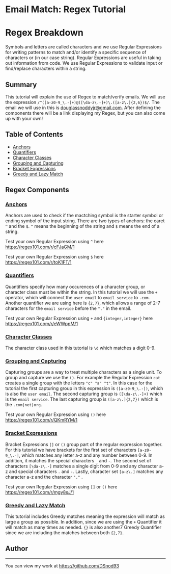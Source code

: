 # Email Match: Regex Tutorial

# <b> Regex Breakdown </b>

 Symbols and letters are called characters and we use Regular Expressions for writing patterns to match and/or identify a specific sequence of characters or (in our case string). Regular Expressions are useful in taking out information from code. We use Regular Expressions to validate input or find/replace characters within a string.

## Summary

This tutorial will explain the use of Regex to match/verify emails. We will use the expression `/^([a-z0-9_\.-]+)@([\da-z\.-]+)\.([a-z\.]{2,6})$/`. The email we will use in this is douglassnoddyjr@gmail.com. After defining the components there will be a link displaying my Regex, but you can also come up with your own!



## Table of Contents

- [Anchors](#anchors)
- [Quantifiers](#quantifiers)
- [Character Classes](#character-classes)
- [Grouping and Capturing](#grouping-and-capturing)
- [Bracket Expressions](#bracket-expressions)
- [Greedy and Lazy Match](#greedy-and-lazy-match)

## <b> Regex Components </b>

### <u> Anchors </u> 
Anchors are used to check if the mactching symbol  is the starter symbol or ending symbol of the input string. There are two types of anchors: the caret `^` and the `$`. `^` means the beginning of the string and `$` means the end of a string.
<br>

Test your own Regular Expression using `^` here<br>
https://regex101.com/r/cFJaGM/1 <br>

Test your own Regular Expression using `$` here<br>
https://regex101.com/r/toK1FT/1


### <u> Quantifiers </u>
Quantifiers specify how many occurences of a character group, or character class must be within the string. In this tutorial we will use the `+` operator, which will connect the `user email` to `email service` to `.com`. Another quantifier we are using here is `{2,7}`, which allows a range of 2-7 characters for the `email service` before the `"."` in the email.
<br>

Test your own Regular Expression using `+` and `{integer,integer}` here<br>
https://regex101.com/r/eWWppM/1

### <u> Character Classes </u>
The character class used in this tutorial is `\d` which matches a digit 0-9.

### <u> Grouping and Capturing </u>
Capturing groups are a way to treat multiple characters as a single unit. To group and capture we use the `()`. For example the Regular Expression `cat` creates a single group with the letters `"c" "a" "t"`. In this case for the tutorial the first capturing  group in this expression is `([a-z0-9_\.-])`, which is also the `user email`. The second capturing group is `([\da-z\.-]+)` which is the `email service`. The last capturing group is `([a-z\.]{2,7})` which is the `.com|net|org`.
<br>

Test your own Regular Expression using `()` here <br>
https://regex101.com/r/QKmRYM/1

### <u> Bracket Expressions </u>
Bracket Expressions `[]` or `()` group part of the regular expression together. For this tutorial we have brackets for the first set of characters `[a-z0-9_\.-]`, which matches any letter a-z and any number between 0-9. In addition, it matches the special characters `_` and `-`. The second set of characters `[\da-z\.-]` matches a single digit from 0-9 and any character a-z and special characters `.` and `-`. Lastly, character set `[a-z\.]` matches any character a-z and the character `"."` . 
<br>

Test your own Regular Expression using `[]` or `()` here <br>
https://regex101.com/r/mgy8sJ/1

### <u> Greedy and Lazy Match </u> 
This tutorial includes Greedy matches meaning the expression will match as large a group as possible. In addition, since we are using the `+` Quantifier it will match as many times as needed. `{}` is also another7 Greedy Quantifier since we are including the matches between both `{2,7}`.
<br>

## Author 
<hr>

You can view my work at https://github.com/DSnod93


